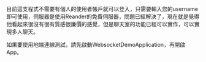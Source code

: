 目前這支程式不需要有個人的使用者帳戶就可以登入，只需要輸入您的username即可使用，伺服器是使用Reander的免費伺服器，問題已經解決了，現在就是覺得他看起來很沒有很有質感很廉價的感覺，但是聊天室的功能已經可以實作，可以實現多人聊天。


如果要使用地端連線測試，請先啟動WebsocketDemoApplication，再開啟App。
